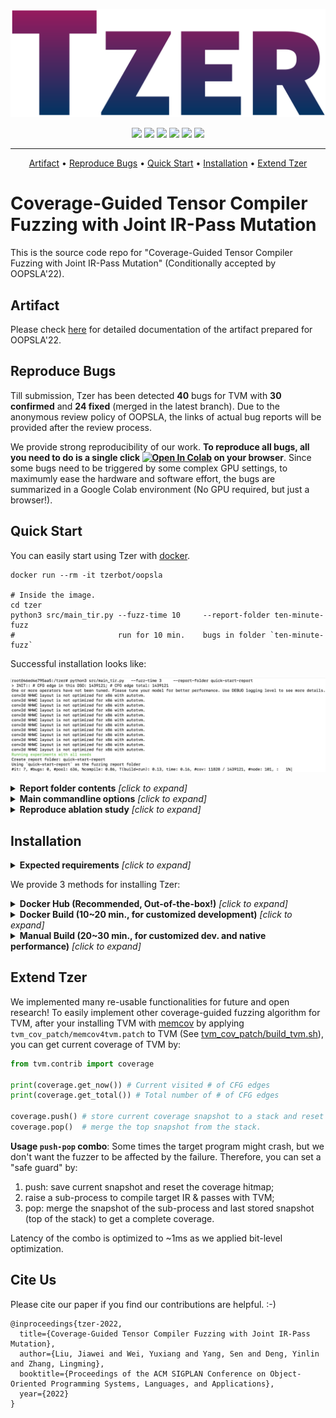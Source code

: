 <p align="center">
    <img src="./docs/imgs/Tzer-Logo.svg", width="550">
</p>

<p align="center">
    <img src="https://img.shields.io/badge/DetectedBug-40-brightgreen.svg">
    <img src="https://img.shields.io/badge/Confirmed-30-brightgreen.svg">
    <img src="https://img.shields.io/badge/Fixed-24-brightgreen.svg">
	<a href="https://colab.research.google.com/github/Tzer-AnonBot/tzer/blob/main/bug-report.ipynb" title="Colab"><img src="https://colab.research.google.com/assets/colab-badge.svg"></a>
    <a href="https://hub.docker.com/repository/docker/tzerbot/oopsla" title="Docker"><img src="https://img.shields.io/docker/image-size/tzerbot/oopsla"></a>
    <a href="https://tzer.readthedocs.io/en/latest/markdown/artifact.html" title="Artifact"><img src="https://img.shields.io/badge/Artifact-OOPSLA22-brightgreen.svg"></a>
</p>


---

<p align="center">
    <a href="#Artifact">Artifact</a> •
    <a href="#Reproduce-Bugs">Reproduce Bugs</a> •
    <a href="#Quick-Start">Quick Start</a> •
    <a href="#Installation">Installation</a> •
    <a href="#Extend-Tzer">Extend Tzer</a>
</p>

# Coverage-Guided Tensor Compiler Fuzzing with Joint IR-Pass Mutation

This is the source code repo for "Coverage-Guided Tensor Compiler Fuzzing with Joint IR-Pass Mutation" (Conditionally accepted by OOPSLA'22).

## Artifact

Please check [here](https://tzer.readthedocs.io/en/latest/markdown/artifact.html) for detailed documentation of the artifact prepared for OOPSLA'22.

## Reproduce Bugs

Till submission, Tzer has been detected **40** bugs for TVM with **30 confirmed** and **24 fixed** (merged in the latest branch). Due to the anonymous review policy of OOPSLA, the links of actual bug reports will be provided after the review process.

We provide strong reproducibility of our work. **To reproduce all bugs, all you need to do is a single click [![Open In Colab](https://colab.research.google.com/assets/colab-badge.svg)](https://colab.research.google.com/github/Tzer-AnonBot/tzer/blob/main/bug-report.ipynb) on your browser**. Since some bugs need to be triggered by some complex GPU settings, to maximumly ease the hardware and software effort, the bugs are summarized in a Google Colab environment (No GPU required, but just a browser!).

## Quick Start

You can easily start using Tzer with [docker](https://docs.docker.com/get-docker/).

```shell
docker run --rm -it tzerbot/oopsla

# Inside the image.
cd tzer
python3 src/main_tir.py --fuzz-time 10     --report-folder ten-minute-fuzz
#                       run for 10 min.    bugs in folder `ten-minute-fuzz`
```

Successful installation looks like:

![](./docs/imgs/tzer-terminal-output.png)


<details><summary><b>Report folder contents</b> <i>[click to expand]</i></summary>
<div>

- `cov_by_time.txt`: a csv file where columns means "time" (second) and edge coverage;
- `${BUG_TYPE}_${BUG_ID}.error_message.txt`: error message snapshot of failures;
- `${BUG_TYPE}_${BUG_ID}.ctx`: context data to reproduce bugs (stored in Pickle. See [config.py](src/tzer/context.py#L51))
- `meta.txt`: metadata including git version of TVM and experiment time;
- `tir_by_time.pickle`: generated <F, P> (i.e., TIR and Passes) files (if `TIR_REC=1` is set);
- `valid_seed_new_cov_count.txt`: number of generated valid tests with new coverage;

</div>
</details>

<details><summary><b>Main commandline options</b> <i>[click to expand]</i></summary>
<div>

Commandline options (added as tail of commands):

- `--fuzz-time`: Time budget of fuzzing (minute);
- `--tolerance`: Parameter $N_{max}$ in the paper (control the interleaving of IR and pass mutation);
- `--report-folder`: Path to store results (e.g., coverage trend);

Environment variables to control the algorithm options (added the prefix of commands):

- `PASS=1` to enable pass mutation;
- `NO_SEEDS=1` to disable initial seeds (start from an empty function);
- `NO_COV=1` to disable the coverage feedback;
- `TIR_REC=1`to record generated TIR files (for evaluating non-coverage version);

</div>
</details>

<details><summary><b>Reproduce ablation study</b> <i>[click to expand]</i></summary>
<div>

```shell
# (1): General IR Mutation (No Coverage)*
TVM_HOME=$TVM_NO_COV_HOME PYTHONPATH=$TVM_HOME/python TIR_REC=1 NO_COV=1 python3 src/main_tir.py --fuzz-time 240 --report-folder ablation-1
python3 src/get_cov.py --folders ablation-1 # Evaluate samples on instrumented TVM to get coverage results.

# (2): (1) + Coverage Guidance
python3 src/main_tir.py --fuzz-time 240 --report-folder ablation-2

# (3): (2) + Domain-Specific IR Mutation
LOW=1 python3 src/main_tir.py --fuzz-time 240 --report-folder ablation-3

# (4): (3) + Random Pass Mutation
PASS=1 RANDOM_PASS=1 LOW=1 python3 src/main_tir.py --fuzz-time 240 --report-folder ablation-4

# (5): (3) + Evolutionary IR-Pass Mutation
# aka: Best Tzer! Pleasse use this command if you want to compare Tzer with your own system~
PASS=1 LOW=1 python3 src/main_tir.py --fuzz-time 240 --report-folder ablation-5 --tolerance 4
```

Note that fuzzing is performance-sensitive: To obtain reliable results, evaluation should be conducted in a "clean" environment (e.g., close irrelavant processes as many as possible). To determine how "clean" your environment is, you can log the **[load average](https://www.tecmint.com/understand-linux-load-averages-and-monitor-performance/)** of your Linux system. Expected load average should be around 1 or lower (as what we did in the experiments).
</div>
</details>

## Installation

<details><summary><b>Expected requirements</b> <i>[click to expand]</i></summary>
<div>

- **Hardware**: 8GB RAM; 256G Storage; X86 CPU; Good Network to GitHub; [Docker](https://docs.docker.com/get-docker/) (for Docker installation)
- **Software**: Linux (tested under Manjaro and Ubuntu20.04. Other Linux distributions should also work)

</div>
</details>

We provide 3 methods for installing Tzer:

<details><summary><b>Docker Hub (Recommended, Out-of-the-box!)</b> <i>[click to expand]</i></summary>
<div>

Directly run Tzer in pre-built container image! Make sure you have [docker](https://docs.docker.com/get-docker/) installed.

```shell
docker run --rm -it tzerbot/oopsla
```
</div>
</details>

<details><summary><b>Docker Build (10~20 min., for customized development)</b> <i>[click to expand]</i></summary>
<div>

Build Tzer under a docker environment! Make sure you have [docker](https://docs.docker.com/get-docker/) installed.

1. `git clone https://github.com/Tzer-AnonBot/tzer.git && cd tzer`
2. `docker build --tag tzer-oopsla:eval .`
3. `docker run --rm -it tzer-oopsla:eval`

</div>
</details>

<details><summary><b>Manual Build (20~30 min., for customized dev. and native performance)</b> <i>[click to expand]</i></summary>
<div>
Build Tzer natively on your Linux:

Prepare dependencies:

```shell
# Arch Linux / Manjaro
sudo pacman -Syy
sudo pacman -S compiler-rt llvm llvm-libs compiler-rt clang cmake git python3
# Ubuntu
sudo apt update
sudo apt install -y libfuzzer-12-dev # If you fail, try "libfuzzer-11-dev", "-10-dev", ...
sudo apt install -y clang cmake git python3
```

Build TVM and Tzer:

```shell
git clone https://github.com/Tzer-AnonBot/tzer.git
cd tzer/tvm_cov_patch

# Build TVM with intruments
bash ./build_tvm.sh # If you fail, check the script for step-by-step instruction;
cd ../../../
# If success:
# tvm with coverage is installed under `tvm_cov_patch/tvm`
# tvm without coverage is under `tvm_cov_patch/tvm-no-cov`

# Install Python dependency
python3 -m pip install -r requirements.txt

# Set up TVM_HOME and PYTHONPATH env var before using TVM and Tzer.
export TVM_HOME=$(realpath tvm_cov_patch/tvm)
export TVM_NO_COV_HOME=$(realpath tvm_cov_patch/tvm-no-cov)
export PYTHONPATH=$TVM_HOME/python
```
</div>
</details>


## Extend Tzer

We implemented many re-usable functionalities for future and open research! To easily implement other coverage-guided fuzzing algorithm for TVM, after your installing TVM with [memcov](https://github.com/Tzer-AnonBot/memcov) by applying `tvm_cov_patch/memcov4tvm.patch` to TVM (See [tvm_cov_patch/build_tvm.sh](tvm_cov_patch/build_tvm.sh)), you can get current coverage of TVM by:

```python
from tvm.contrib import coverage

print(coverage.get_now()) # Current visited # of CFG edges
print(coverage.get_total()) # Total number of # of CFG edges

coverage.push() # store current coverage snapshot to a stack and reset it to empty (useful for multi-process scenario)
coverage.pop()  # merge the top snapshot from the stack. 
```

**Usage `push-pop` combo**: Some times the target program might crash, but we don't want the fuzzer to be affected by the failure. Therefore, you can set a "safe guard" by:

1. push: save current snapshot and reset the coverage hitmap;
2. raise a sub-process to compile target IR & passes with TVM;
3. pop: merge the snapshot of the sub-process and last stored snapshot (top of the stack) to get a complete coverage.

Latency of the combo is optimized to ~1ms as we applied bit-level optimization.

## Cite Us

Please cite our paper if you find our contributions are helpful. :-)

```
@inproceedings{tzer-2022,
  title={Coverage-Guided Tensor Compiler Fuzzing with Joint IR-Pass Mutation},
  author={Liu, Jiawei and Wei, Yuxiang and Yang, Sen and Deng, Yinlin and Zhang, Lingming},
  booktitle={Proceedings of the ACM SIGPLAN Conference on Object-Oriented Programming Systems, Languages, and Applications},
  year={2022}
}
```
